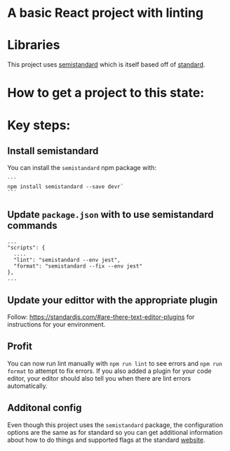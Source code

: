 # A basic React project with linting

# Libraries

This project uses [semistandard](https://github.com/standard/semistandard) which is itself based off of
[standard](https://standardjs.com/).

# How to get a project to this state:

# Key steps:

## Install semistandard

You can install the `semistandard` npm package with:

    ```
    npm install semistandard --save devr`
    ```

## Update `package.json` with to use semistandard commands

    ...
    "scripts": {
      ....
      "lint": "semistandard --env jest",
      "format": "semistandard --fix --env jest"
    },
    ...

## Update your edittor with the appropriate plugin

Follow: https://standardjs.com/#are-there-text-editor-plugins for instructions for your environment.

## Profit

You can now run lint manually with `npm run lint` to see errors and `npm run format` to attempt to fix errors. If you
also added a plugin for your code editor, your editor should also tell you when there are lint errors automatically.

## Additonal config

Even though this project uses the `semistandard` package, the configuration options are the same as for standard so you
can get additional information about how to do things and supported flags at the standard [website](https://standardjs.com/).
